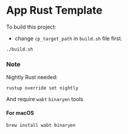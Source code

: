 # App Rust Template

To build this project:
- change `cp_target_path` in `build.sh` file first.
```shell
./build.sh
```

### Note

Nightly Rust needed:
```shell
rustup override set nightly 
```

And require `wabt` `binaryen` tools

#### For macOS
```shell
brew install wabt binaryen
```
